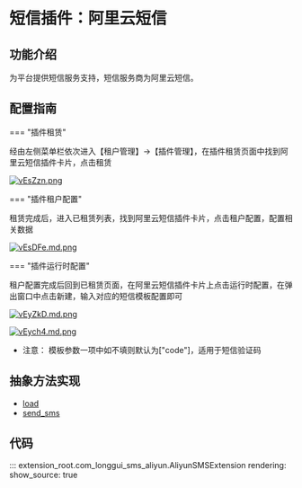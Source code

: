 # 短信插件：阿里云短信

## 功能介绍

为平台提供短信服务支持，短信服务商为阿里云短信。

## 配置指南

=== "插件租赁"

经由左侧菜单栏依次进入【租户管理】->【插件管理】，在插件租赁页面中找到阿里云短信插件卡片，点击租赁

[![vEsZzn.png](https://s1.ax1x.com/2022/08/02/vEsZzn.png)](https://imgtu.com/i/vEsZzn)

=== "插件租户配置"

租赁完成后，进入已租赁列表，找到阿里云短信插件卡片，点击租户配置，配置相关数据

[![vEsDFe.md.png](https://s1.ax1x.com/2022/08/02/vEsDFe.md.png)](https://imgtu.com/i/vEsDFe)

=== "插件运行时配置"

租户配置完成后回到已租赁页面，在阿里云短信插件卡片上点击运行时配置，在弹出窗口中点击新建，输入对应的短信模板配置即可

[![vEyZkD.md.png](https://s1.ax1x.com/2022/08/02/vEyZkD.md.png)](https://imgtu.com/i/vEyZkD)

[![vEych4.md.png](https://s1.ax1x.com/2022/08/02/vEych4.md.png)](https://imgtu.com/i/vEych4)

* 注意： 模板参数一项中如不填则默认为["code"]，适用于短信验证码

## 抽象方法实现
* [load](#extension_root.com_longgui_sms_aliyun.AliyunSMSExtension.load)
* [send_sms](#extension_root.com_longgui_sms_aliyun.AliyunSMSExtension.send_sms)

## 代码

::: extension_root.com_longgui_sms_aliyun.AliyunSMSExtension
    rendering:
        show_source: true